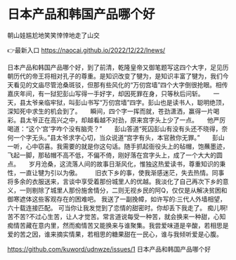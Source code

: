 # 日本产品和韩国产品哪个好
朝山娃尴尬地笑笑悻悻地走了山交

👉最新入口 https://naocai.github.io/2022/12/22/lnews/

日本产品和韩国产品哪个好，到了前清，乾隆皇帝又御笔题写这四个大字，足见历朝历代的帝王将相对孔子的尊重。是知识改变了犍为，是知识丰富了犍为，我们今天看见的文庙尽管沧桑斑驳，但那有些风化的“万仞宫墙”四个大字倒很抢眼。相传嘉庆年间，有一狱犯彭山写得一手好字，却因死罪在身，只等秋后问斩。　　一天，县太爷亲临牢狱，叫彭山书写“万仞宫墙”四字。彭山也是读书人，聪明绝顶，深知死中求生的机会到了。　　瞬间，四个字一挥而就，苍劲潇洒，赢得一片喝彩。县太爷正在高兴之中，却越看越不对劲，原来宫字头上少了一点。　　他严厉喝道：“这个‘宫’字咋个没有脑壳？”　　彭山答道“死囚彭山有没有头还不晓得，奈何一个字无头。”县太爷求字心切，当众说道“宫字有头，本官赦你无罪。”　　彭山一听，心中窃喜。我需要的就是你这句话。随手抓起衙役头上的毡帽，饱蘸墨迹，飞起一脚，那毡帽不高不低，不偏不倚，刚好落在宫字头上，成了一个大大的圆点。　　岁月沧桑，这流落人间的故事日渐风化，惟独这热爱读书，尊重知识的秉性，一直让犍为引以为傲。
　　旧衣下乡的事，使我渐感迷茫，失去热情。同事将多余的衣服送来，言谈中享受着那份城里人的优越。我淡化了自己再次下乡的意义，一则剔除了城里人那份施舍情分，二则无视乡民的阿Q，仅仅是从解决贫困和御寒遮体这些客观存在的困难吧。
我送了一副挽幛，如许写的:三代人外墙相望，六十载连接匹配。
可当你让我发觉到了恋情的甜密时。你却丢下我走了。
痴儿啊!苦不苦?不过心生苦，让人才觉苦。常言道说每受一种苦，就会换来一种甜，心知痴情苦藏在意内里，然而痴情苦又能换来与谁聚集。我尝爱味道是辛酸，若相思是爱的苦之因，谁来摘实情果，若相思的糖果甜在一民心，谁与我倾听爱是心腹。

https://github.com/kuword/udnwze/issues/1
日本产品和韩国产品哪个好
